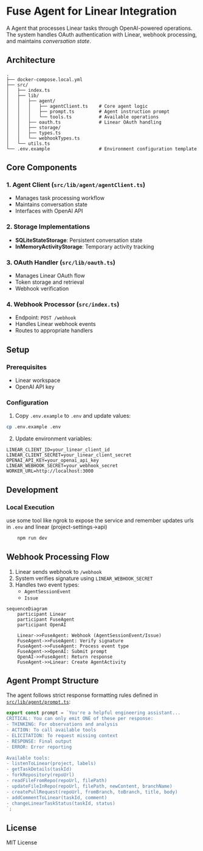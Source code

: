 # Fuse Agent for Linear Integration

A Agent that processes Linear tasks through OpenAI-powered operations. The system handles OAuth authentication with Linear, webhook processing, and maintains *conversation state*.

## Architecture

```
.
├── docker-compose.local.yml      
├── src/
│   ├── index.ts                  
│   ├── lib/
│   │   ├── agent/
│   │   │   ├── agentClient.ts    # Core agent logic
│   │   │   ├── prompt.ts         # Agent instruction prompt
│   │   │   └── tools.ts          # Available operations
│   │   ├── oauth.ts              # Linear OAuth handling
│   │   ├── storage/
│   │   ├── types.ts              
│   │   └── webhookTypes.ts       
│   └── utils.ts                  
└── .env.example                  # Environment configuration template
```

## Core Components

### 1. Agent Client (`src/lib/agent/agentClient.ts`)
- Manages task processing workflow
- Maintains conversation state
- Interfaces with OpenAI API

### 2. Storage Implementations
- **SQLiteStateStorage**: Persistent conversation state
- **InMemoryActivityStorage**: Temporary activity tracking

### 3. OAuth Handler (`src/lib/oauth.ts`)
- Manages Linear OAuth flow
- Token storage and retrieval
- Webhook verification

### 4. Webhook Processor (`src/index.ts`)
- Endpoint: `POST /webhook`
- Handles Linear webhook events
- Routes to appropriate handlers

## Setup

### Prerequisites
- Linear workspace
- OpenAI API key

### Configuration
1. Copy `.env.example` to `.env` and update values:
```bash
cp .env.example .env
```

2. Update environment variables:
```env
LINEAR_CLIENT_ID=your_linear_client_id
LINEAR_CLIENT_SECRET=your_linear_client_secret
OPENAI_API_KEY=your_openai_api_key
LINEAR_WEBHOOK_SECRET=your_webhook_secret
WORKER_URL=http://localhost:3000
```

## Development

### Local Execution

use some tool like ngrok to expose the service and remember updates urls in `.env` and linear  (project-settings->api)

```bash
    npm run dev
```


## Webhook Processing Flow
1. Linear sends webhook to `/webhook`
2. System verifies signature using `LINEAR_WEBHOOK_SECRET`
3. Handles two event types:
   - `AgentSessionEvent`
   - `Issue`

```mermaid
sequenceDiagram
    participant Linear
    participant FuseAgent
    participant OpenAI

    Linear->>FuseAgent: Webhook (AgentSessionEvent/Issue)
    FuseAgent->>FuseAgent: Verify signature
    FuseAgent->>FuseAgent: Process event type
    FuseAgent->>OpenAI: Submit prompt
    OpenAI->>FuseAgent: Return response
    FuseAgent->>Linear: Create AgentActivity
```

## Agent Prompt Structure
The agent follows strict response formatting rules defined in [`src/lib/agent/prompt.ts`](src/lib/agent/prompt.ts):

```ts
export const prompt = `You're a helpful engineering assistant...
CRITICAL: You can only emit ONE of these per response:
- THINKING: For observations and analysis
- ACTION: To call available tools
- ELICITATION: To request missing context
- RESPONSE: Final output
- ERROR: Error reporting

Available tools:
- listenToLinear(project, labels)
- getTaskDetails(taskId)
- forkRepository(repoUrl)
- readFileFromRepo(repoUrl, filePath)
- updateFileInRepo(repoUrl, filePath, newContent, branchName)
- createPullRequest(repoUrl, fromBranch, toBranch, title, body)
- addCommentToLinear(taskId, comment)
- changeLinearTaskStatus(taskId, status)
`;
```

## License
MIT License
